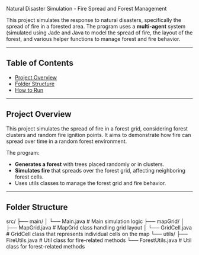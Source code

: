 Natural Disaster Simulation - Fire Spread and Forest Management

This project simulates the response to natural disasters, specifically the spread of fire in a forested area. The program uses a **multi-agent** system (simulated using Jade and Java to model the spread of fire, the layout of the forest, and various helper functions to manage forest and fire behavior.

---

## Table of Contents

- [Project Overview](#project-overview)
- [Folder Structure](#folder-structure)
- [How to Run](#how-to-run)

---

## Project Overview

This project simulates the spread of fire in a forest grid, considering forest clusters and random fire ignition points. It aims to demonstrate how fire can spread over time in a random forest environment.

The program:

- **Generates a forest** with trees placed randomly or in clusters.
- **Simulates fire** that spreads over the forest grid, affecting neighboring forest cells.
- Uses utils classes to manage the forest grid and fire behavior.

---

## Folder Structure

src/
├── main/
│   └── Main.java                # Main simulation logic
├── mapGrid/
│   ├── MapGrid.java             # MapGrid class handling grid layout
│   └── GridCell.java            # GridCell class that represents individual cells on the map
└── utils/
├── FireUtils.java           # Util class for fire-related methods
└── ForestUtils.java         # Util class for forest-related methods
